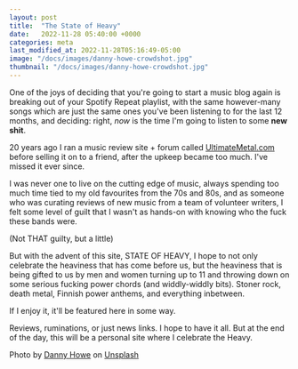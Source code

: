```yaml
---
layout: post
title:  "The State of Heavy"
date:   2022-11-28 05:40:00 +0000
categories: meta
last_modified_at: 2022-11-28T05:16:49-05:00
image: "/docs/images/danny-howe-crowdshot.jpg"
thumbnail: "/docs/images/danny-howe-crowdshot.jpg"
---
```


One of the joys of deciding that you're going to start a music blog again is breaking out of your Spotify Repeat playlist, with the same however-many songs which are just the same ones you've been listening to for the last 12 months, and deciding: right, *now* is the time I'm going to listen to some **new shit**.

20 years ago I ran a music review site + forum called [UltimateMetal.com](https://www.ultimatemetal.com) before selling it on to a friend, after the upkeep became too much. I've missed it ever since. 

I was never one to live on the cutting edge of music, always spending too much time tied to my old favourites from the 70s and 80s, and as someone who was curating reviews of new music from a team of volunteer writers, I felt some level of guilt that I wasn't as hands-on with knowing who the fuck these bands were. 

(Not THAT guilty, but a little)

But with the advent of this site, STATE OF HEAVY, I hope to not only celebrate the heaviness that has come before us, but the heaviness that is being gifted to us by men and women turning up to 11 and throwing down on some serious fucking power chords (and widdly-widdly bits). Stoner rock, death metal, Finnish power anthems, and everything inbetween. 

If I enjoy it, it'll be featured here in some way.

Reviews, ruminations, or just news links. I hope to have it all. But at the end of the day, this will be a personal site where I celebrate the Heavy.

Photo by [Danny Howe](https://unsplash.com/@dannyhowe?utm_source=unsplash&utm_medium=referral&utm_content=creditCopyText) on [Unsplash](https://unsplash.com/s/photos/concert-crowd?utm_source=unsplash&utm_medium=referral&utm_content=creditCopyText)  
